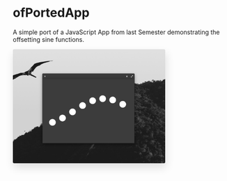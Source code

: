 # ofPortedApp

A simple port of a JavaScript App from last Semester demonstrating the offsetting sine functions.

<img src="screenshot.png" width="350" style="border-radius:3px;box-shadow:2px 10px 20px rgba(0,0,0,.12);" />
